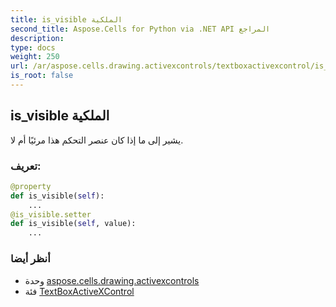 ```yaml
---
title: is_visible الملكية
second_title: Aspose.Cells for Python via .NET API المراجع
description:
type: docs
weight: 250
url: /ar/aspose.cells.drawing.activexcontrols/textboxactivexcontrol/is_visible/
is_root: false
---
```

##  is_visible الملكية

يشير إلى ما إذا كان عنصر التحكم هذا مرئيًا أم لا.
###  تعريف:
```python
@property
def is_visible(self):
    ...
@is_visible.setter
def is_visible(self, value):
    ...
```

###  أنظر أيضا
* وحدة [aspose.cells.drawing.activexcontrols](../../)
* فئة [TextBoxActiveXControl](/cells/python-net/ar/aspose.cells.drawing.activexcontrols/textboxactivexcontrol)
